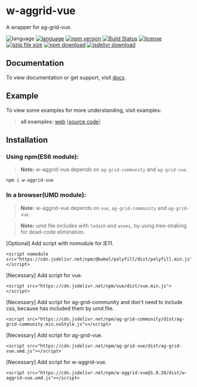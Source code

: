 # w-aggrid-vue
A wrapper for ag-grid-vue.

![language](https://img.shields.io/badge/language-JavaScript-orange.svg) 
[![language](https://img.shields.io/badge/vue-2.x-brightgreen.svg)](https://github.com/vuejs/vue) 
[![npm version](http://img.shields.io/npm/v/w-aggrid-vue.svg?style=flat)](https://npmjs.org/package/w-aggrid-vue) 
[![Build Status](https://travis-ci.org/yuda-lyu/w-aggrid-vue.svg?branch=master)](https://travis-ci.org/yuda-lyu/w-aggrid-vue) 
[![license](https://img.shields.io/npm/l/w-aggrid-vue.svg?style=flat)](https://npmjs.org/package/w-aggrid-vue) 
[![gzip file size](http://img.badgesize.io/yuda-lyu/w-aggrid-vue/master/dist/w-aggrid-vue.umd.js.svg?compression=gzip)](https://github.com/yuda-lyu/w-aggrid-vue)
[![npm download](https://img.shields.io/npm/dt/w-aggrid-vue.svg)](https://npmjs.org/package/w-aggrid-vue) 
[![jsdelivr download](https://img.shields.io/jsdelivr/npm/hm/w-aggrid-vue.svg)](https://www.jsdelivr.com/package/npm/w-aggrid-vue)

## Documentation
To view documentation or get support, visit [docs](https://yuda-lyu.github.io/w-aggrid-vue/module-WAgGridVue.html).

## Example
To view some examples for more understanding, visit examples:

> **all examples:** [web](https://yuda-lyu.github.io/w-aggrid-vue/examples/app.html) [[source code](https://github.com/yuda-lyu/w-aggrid-vue/blob/master/docs/examples/app.html)]

## Installation
### Using npm(ES6 module):
> **Note:** w-aggrid-vue depends on `ag-grid-community` and `ag-grid-vue`.
```alias
npm i w-aggrid-vue
```

### In a browser(UMD module):
> **Note:** w-aggrid-vue depends on `vue`, `ag-grid-community` and `ag-grid-vue`.

> **Note:** umd file includes with `lodash` and `wsemi`, by using tree-shaking for dead-code elimination.

[Optional] Add script with nomodule for IE11.
```alias
<script nomodule src="https://cdn.jsdelivr.net/npm/@babel/polyfill/dist/polyfill.min.js"></script>
```
[Necessary] Add script for vue.
```alias
<script src="https://cdn.jsdelivr.net/npm/vue/dist/vue.min.js"></script>
```
[Necessary] Add script for ag-grid-community and don't need to include css, because has included them by umd file.
```alias
<script src="https://cdn.jsdelivr.net/npm/ag-grid-community/dist/ag-grid-community.min.noStyle.js"></script>
```
[Necessary] Add script for ag-grid-vue.
```alias
<script src="https://cdn.jsdelivr.net/npm/ag-grid-vue/dist/ag-grid-vue.umd.js"></script>
```
[Necessary] Add script for w-aggrid-vue.
```alias
<script src="https://cdn.jsdelivr.net/npm/w-aggrid-vue@1.0.28/dist/w-aggrid-vue.umd.js"></script>
```
